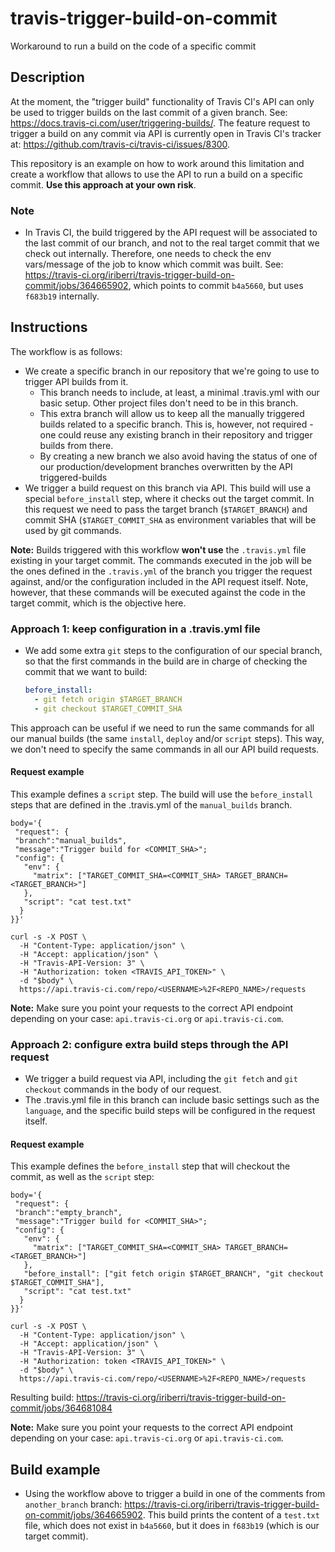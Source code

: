 # travis-trigger-build-on-commit
Workaround to run a build on the code of a specific commit

## Description

At the moment, the "trigger build" functionality of Travis CI's API can only be used to trigger builds on the last commit of a given branch. See: https://docs.travis-ci.com/user/triggering-builds/. The feature request to trigger a build on any commit via API is currently open in Travis CI's tracker at: https://github.com/travis-ci/travis-ci/issues/8300.

This repository is an example on how to work around this limitation and create a workflow that allows to use the API to run a build on a specific commit. **Use this approach at your own risk**.

### Note
- In Travis CI, the build triggered by the API request will be associated to the last commit of our branch, and not to the real target commit that we check out internally. Therefore, one needs to check the env vars/message of the job to know which commit was built. See: https://travis-ci.org/iriberri/travis-trigger-build-on-commit/jobs/364665902, which points to commit `b4a5660`, but uses `f683b19` internally.

## Instructions

The workflow is as follows:

- We create a specific branch in our repository that we're going to use to trigger API builds from it.
  - This branch needs to include, at least, a minimal .travis.yml with our basic setup. Other project files don't need to be in this branch.
  - This extra branch will allow us to keep all the manually triggered builds related to a specific branch. This is, however, not required - one could reuse any existing branch in their repository and trigger builds from there.
  - By creating a new branch we also avoid having the status of one of our production/development branches overwritten by the API triggered-builds
- We trigger a build request on this branch via API. This build will use a special `before_install` step, where it checks out the target commit. In this request we need to pass the target branch (`$TARGET_BRANCH`) and commit SHA (`$TARGET_COMMIT_SHA` as environment variables that will be used by git commands.

**Note:** Builds triggered with this workflow **won't use** the `.travis.yml` file existing in your target commit. The commands executed in the job will be the ones defined in the `.travis.yml` of the branch you trigger the request against, and/or the configuration included in the API request itself. Note, however, that these commands will be executed against the code in the target commit, which is the objective here.

### Approach 1: keep configuration in a .travis.yml file

- We add some extra `git` steps to the configuration of our special branch, so that the first commands in the build are in charge of checking the commit that we want to build:
  ```yaml
  before_install:
    - git fetch origin $TARGET_BRANCH
    - git checkout $TARGET_COMMIT_SHA
  ```

This approach can be useful if we need to run the same commands for all our manual builds (the same `install`, `deploy` and/or `script` steps). This way, we don't need to specify the same commands in all our API build requests.

#### Request example

This example defines a `script` step. The build will use the `before_install` steps that are defined in the .travis.yml of the `manual_builds` branch.

```
body='{
 "request": {
 "branch":"manual_builds",
 "message":"Trigger build for <COMMIT_SHA>";
 "config": {
   "env": {
     "matrix": ["TARGET_COMMIT_SHA=<COMMIT_SHA> TARGET_BRANCH=<TARGET_BRANCH>"]
   },
   "script": "cat test.txt"
  }
}}'

curl -s -X POST \
  -H "Content-Type: application/json" \
  -H "Accept: application/json" \
  -H "Travis-API-Version: 3" \
  -H "Authorization: token <TRAVIS_API_TOKEN>" \
  -d "$body" \
  https://api.travis-ci.com/repo/<USERNAME>%2F<REPO_NAME>/requests
```

**Note:** Make sure you point your requests to the correct API endpoint depending on your case: `api.travis-ci.org` or `api.travis-ci.com`.


### Approach 2: configure extra build steps through the API request

- We trigger a build request via API, including the `git fetch` and `git checkout` commands in the body of our request.
- The .travis.yml file in this branch can include basic settings such as the `language`, and the specific build steps will be configured in the request itself.

#### Request example

This example defines the `before_install` step that will checkout the commit, as well as the `script` step:

```
body='{
 "request": {
 "branch":"empty_branch",
 "message":"Trigger build for <COMMIT_SHA>";
 "config": {
   "env": {
     "matrix": ["TARGET_COMMIT_SHA=<COMMIT_SHA> TARGET_BRANCH=<TARGET_BRANCH>"]
   },
   "before_install": ["git fetch origin $TARGET_BRANCH", "git checkout $TARGET_COMMIT_SHA"],
   "script": "cat test.txt"
  }
}}'

curl -s -X POST \
  -H "Content-Type: application/json" \
  -H "Accept: application/json" \
  -H "Travis-API-Version: 3" \
  -H "Authorization: token <TRAVIS_API_TOKEN>" \
  -d "$body" \
  https://api.travis-ci.com/repo/<USERNAME>%2F<REPO_NAME>/requests
```

Resulting build: https://travis-ci.org/iriberri/travis-trigger-build-on-commit/jobs/364681084

**Note:** Make sure you point your requests to the correct API endpoint depending on your case: `api.travis-ci.org` or `api.travis-ci.com`.


## Build example

* Using the workflow above to trigger a build in one of the comments from `another_branch` branch: https://travis-ci.org/iriberri/travis-trigger-build-on-commit/jobs/364665902. This build prints the content of a `test.txt` file, which does not exist in `b4a5660`, but it does in `f683b19` (which is our target commit).


